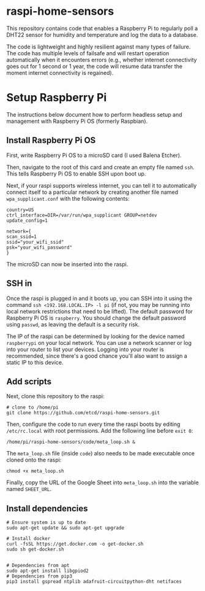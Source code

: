 # raspi-home-sensors

This repository contains code that enables a Raspberry Pi to regularly poll a DHT22 sensor for humidity and temperature and log the data to a database.

The code is lightweight and highly resilient against many types of failure. The code has multiple levels of failsafe and will restart operation automatically when it encounters errors (e.g., whether internet connectivity goes out for 1 second or 1 year, the code will resume data transfer the moment internet connectivity is regained).

# Setup Raspberry Pi

The instructions below document how to perform headless setup and management with Raspberry Pi OS (formerly Raspbian).

## Install Raspberry Pi OS

First, write Raspberry Pi OS to a microSD card (I used Balena Etcher).

Then, navigate to the root of this card and create an empty file named `ssh`. This tells Raspberry Pi OS to enable SSH upon boot up.

Next, if your raspi supports wireless internet, you can tell it to automatically connect itself to a particular network by creating another file named `wpa_supplicant.conf` with the following contents:

```
country=US
ctrl_interface=DIR=/var/run/wpa_supplicant GROUP=netdev
update_config=1

network={
scan_ssid=1
ssid="your_wifi_ssid"
psk="your_wifi_password"
}
```

The microSD can now be inserted into the raspi.

## SSH in

Once the raspi is plugged in and it boots up, you can SSH into it using the command `ssh <192.168.LOCAL.IP> -l pi` (if not, you may be running into local network restrictions that need to be lifted). The default password for Raspberry Pi OS is `raspberry`. You should change the default password using `passwd`, as leaving the default is a security risk.

The IP of the raspi can be determined by looking for the device named `raspberrypi` on your local network. You can use a network scanner or log into your router to list your devices. Logging into your router is recommended, since there's a good chance you'll also want to assign a static IP to this device.

## Add scripts

Next, clone this repository to the raspi:

```
# clone to /home/pi
git clone https://github.com/etcd/raspi-home-sensors.git
```

Then, configure the code to run every time the raspi boots by editing `/etc/rc.local` with root permissions. Add the following line before `exit 0`:

```
/home/pi/raspi-home-sensors/code/meta_loop.sh &
```

The `meta_loop.sh` file (inside `code`) also needs to be made executable once cloned onto the raspi:

```
chmod +x meta_loop.sh
```

Finally, copy the URL of the Google Sheet into `meta_loop.sh` into the variable named `SHEET_URL`.

## Install dependencies

```
# Ensure system is up to date
sudo apt-get update && sudo apt-get upgrade

# Install docker
curl -fsSL https://get.docker.com -o get-docker.sh
sudo sh get-docker.sh


# Dependencies from apt
sudo apt-get install libgpiod2
# Dependencies from pip3
pip3 install gspread ntplib adafruit-circuitpython-dht netifaces
```
